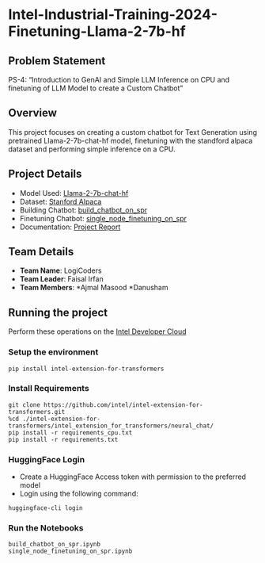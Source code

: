 # Intel-Industrial-Training-2024-Finetuning-Llama-2-7b-hf

## Problem Statement
PS-4: “Introduction to GenAI and Simple LLM Inference on CPU and finetuning of 
LLM Model to create a Custom Chatbot” 

## Overview
This project focuses on creating a custom chatbot for Text Generation using pretrained Llama-2-7b-chat-hf model, finetuning with the standford alpaca dataset and performing simple inference on a CPU. 

## Project Details
- Model Used: [Llama-2-7b-chat-hf](https://huggingface.co/meta-llama/Llama-2-7b-chat-hf)
- Dataset: [Stanford Alpaca](https://huggingface.co/datasets/tatsu-lab/alpaca)
- Building Chatbot: [build_chatbot_on_spr](Notebooks/build_chatbot_on_spr.ipynb)
- Finetuning Chatbot: [single_node_finetuning_on_spr](Notebooks/single_node_finetuning_on_spr.ipynb) 
- Documentation: [Project Report](Intel_Report_2024.pdf)

## Team Details
* **Team Name**: LogiCoders
* **Team Leader**: Faisal Irfan
* **Team Members**:
 *Ajmal Masood
 *Danusham  

## Running the project
Perform these operations on the [Intel Developer Cloud](https://www.intel.com/content/www/us/en/developer/tools/devcloud/services.html)
### Setup the environment
```
pip install intel-extension-for-transformers
```

### Install Requirements
```
git clone https://github.com/intel/intel-extension-for-transformers.git
%cd ./intel-extension-for-transformers/intel_extension_for_transformers/neural_chat/
pip install -r requirements_cpu.txt
pip install -r requirements.txt
```

### HuggingFace Login
- Create a HuggingFace Access token with permission to the preferred model
- Login using the following command:
```
huggingface-cli login
```

### Run the Notebooks
```
build_chatbot_on_spr.ipynb
single_node_finetuning_on_spr.ipynb
```
